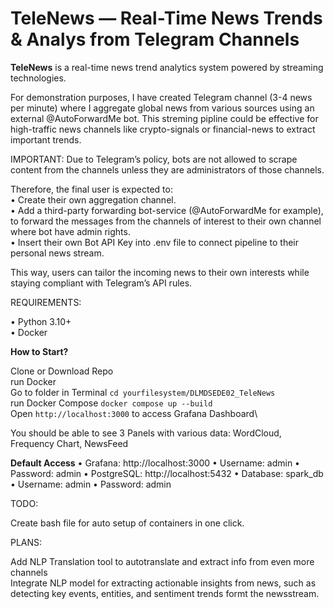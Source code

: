 # TeleNews — Real-Time News Trends & Analys from Telegram Channels 

**TeleNews** is a real-time news trend analytics system powered by streaming technologies.

For demonstration purposes, I have created Telegram channel (3-4 news per minute) where I aggregate global news from various sources using an external @AutoForwardMe bot.
This streming pipline could be effective for high-traffic news channels like crypto-signals or financial-news to extract important trends. 

IMPORTANT: Due to Telegram’s policy, bots are not allowed to scrape content from the channels unless they are administrators of those channels.

Therefore, the final user is expected to:\
	•	Create their own aggregation channel.\
	•	Add a third-party forwarding bot-service (@AutoForwardMe for example), to forward the messages from the channels of interest to their own channel
    where bot have admin rights.\
  • Insert their own Bot API Key into .env file to connect pipeline to their personal news stream.

This way, users can tailor the incoming news to their own interests while staying compliant with Telegram’s API rules.

REQUIREMENTS:

  • Python 3.10+\
  • Docker

**How to Start?**

  Clone or Download Repo\
  run Docker\
  Go to folder in Terminal `cd yourfilesystem/DLMDSEDE02_TeleNews`\
  run Docker Compose `docker compose up --build`\
  Open `http://localhost:3000` to access Grafana Dashboard\

You should be able to see 3 Panels with various data: WordCloud, Frequency Chart, NewsFeed


**Default Access**
	•	Grafana: http://localhost:3000
	•	Username: admin
	•	Password: admin
	•	PostgreSQL: http://localhost:5432
	•	Database: spark_db
	•	Username: admin
	•	Password: admin

TODO:

Create bash file for auto setup of containers in one click.

PLANS:

Add NLP Translation tool to autotranslate and extract info from even more channels\
Integrate NLP model for extracting actionable insights from news, such as detecting key events, entities, and sentiment trends formt the newsstream. 

